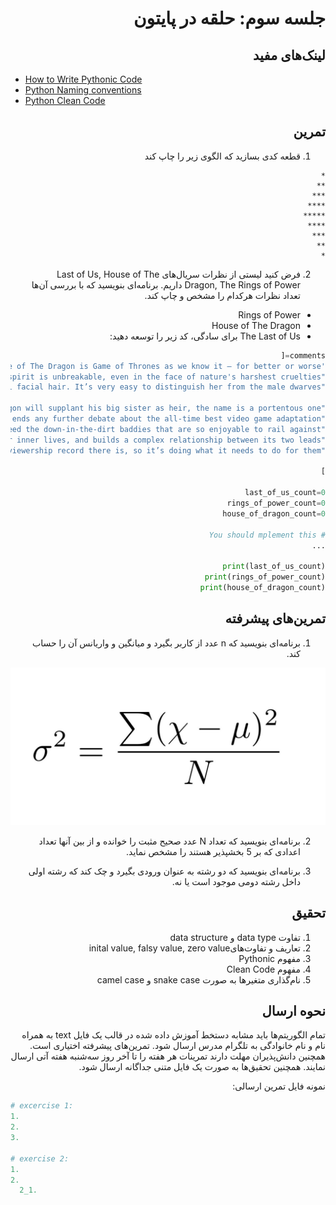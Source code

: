<div dir="rtl">

# جلسه سوم: حلقه در پایتون

  ## لینک‌های مفید

  </div>

  - [How to Write Pythonic Code](https://towardsdatascience.com/how-to-write-pythonic-code-208ec1513c49)
  - [Python Naming conventions](https://peps.python.org/pep-0008/#naming-conventions)
  - [Python Clean Code](https://github.com/zedr/clean-code-python)


<div dir="rtl">

  ## تمرین
  1. قطعه کدی بسازید که الگوی زیر را چاپ کند
  ```
*
**
***
****
*****
****
***
**
*
```

2. فرض کنید لیستی از نظرات سریال‌های Last of Us, House of The Dragon, The Rings of Power داریم. برنامه‌ای بنویسید که با بررسی آن‌ها تعداد نظرات هرکدام را مشخص و چاپ کند.
- Rings of Power
- House of The Dragon
- The Last of Us
برای سادگی، کد زیر را توسعه دهید:
```python
comments=[
'This slow-burn episode of House of The Dragon is Game of Thrones as we know it – for better or worse.',
"The Last of Us is a worthy testament to the timeless game series that ensures that yes, the human spirit is unbreakable, even in the face of nature's harshest cruelties.",
"In The Lord of the Rings: The Two Towers, we are told that male and female dwarves are indistinguishable from one another due to their heavy facial hair. Well, a female dwarf appears in The Rings of Power – Sophia Nomvete’s Princess Disa – and she only has minimal facial hair. It’s very easy to distinguish her from the male dwarves.",

"The episode’s title, 'Second Of His Name,' refers to the fact that baby Aegon shares a name with Aegon the Conqueror, the legendary warrior who united the Seven Kingdoms under Targaryen rule. Considering most of House of The Dragon 's power players assume young Aegon will supplant his big sister as heir, the name is a portentous one.",
"As heartbreakingly faithful as it is riveting and suspenseful, The Last of Us is a triumph that ends any further debate about the all-time best video game adaptation.",
"Matt Smith plays Daemon as a vain and bitter man who nevertheless cannot quite betray his family name. He is a nasty piece of work, for sure, a misogynist and a sadist, but until episode six, he is the only truly despicable main player in King’s Landing. House of The Dragon takes its time to drip-feed the down-in-the-dirt baddies that are so enjoyable to rail against.",
"The Last of Us is a superb TV series which invests in its characters’ stories, their inner lives, and builds a complex relationship between its two leads.",
"whereas fewer people are complaining about House of The Dragon ’s adaptation of George RR Martin’s Fire and Blood. Still, Rings of Power has broken every Amazon viewership record there is, so it’s doing what it needs to do for them.",

]

last_of_us_count=0
rings_of_power_count=0
house_of_dragon_count=0

# You should mplement this
...

print(last_of_us_count)
print(rings_of_power_count)
print(house_of_dragon_count)


```


## تمرین‌های پیشرفته
1. برنامه‌ای بنویسید که n عدد از کاربر بگیرد و میانگین و واریانس آن را حساب کند.

![Variance Formula](./variance.jpg)

2. برنامه‌ای بنویسید که تعداد N عدد صحیح مثبت را خوانده و از بین آنها تعداد اعدادی که بر 5 بخشپذیر هستند را مشخص نماید.

3. برنامه‌ای بنویسید که دو رشته به عنوان ورودی بگیرد و چک کند که رشته اولی داخل رشته دومی موجود است یا نه.

  ## تحقیق
  1. تفاوت data type و data structure
  2. تعاریف و تفاوت‌هایinital value, falsy value, zero value
  3. مفهوم Pythonic
  4. مفهوم Clean Code
  5. نام‌گذاری متغیرها به صورت snake case و camel case

  ## نحوه ارسال

  تمام الگوریتم‌ها باید مشابه دستخط آموزش داده شده در قالب یک فایل text به همراه نام و نام خانوادگی به تلگرام مدرس ارسال شود. تمرین‌های پیشرفته اختیاری است. همچنین دانش‌پذیران مهلت دارند تمرینات هر هفته را تا آخر روز سه‌شنبه هفته آتی ارسال نمایند. همچنین تحقیق‌ها به صورت یک فایل متنی جداگانه ارسال شود.

  نمونه فایل تمرین ارسالی:
  </div>

  ```python
  # excercise 1:
  1.
  2.
  3.

  # exercise 2:
  1.
  2.
    2_1.


  ```
